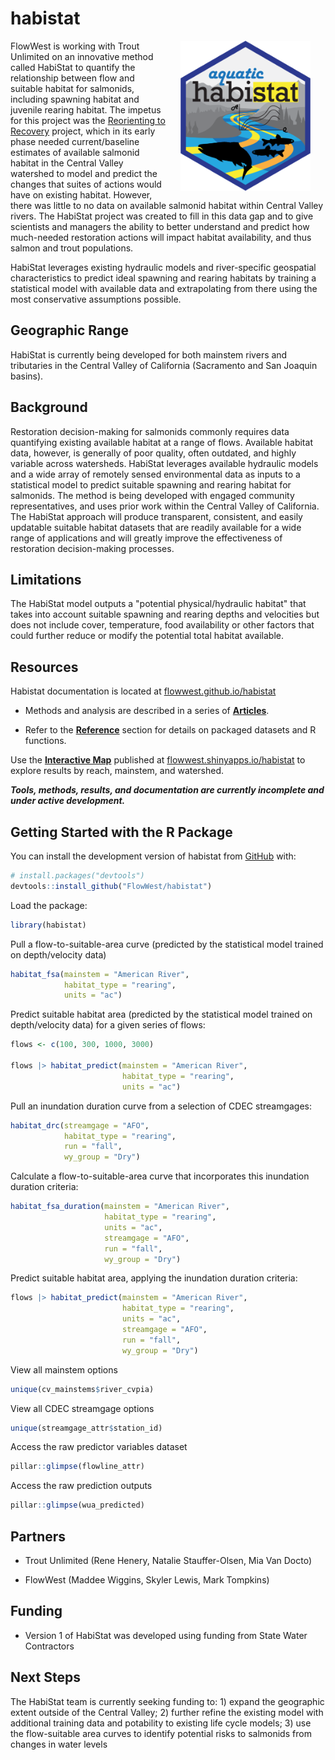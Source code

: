 # habistat

<!-- rebuild logo using pkgdown::build_favicons(overwrite=T) -->

<!-- badges: start -->

<!-- badges: end -->

<img src="man/figures/logo-480.png" alt="habistat" align="right" style="height: 240px; margin: 0px 24px"/>

FlowWest is working with Trout Unlimited on an innovative method called HabiStat to quantify the relationship between flow and suitable habitat for salmonids, including spawning habitat and juvenile rearing habitat. The impetus for this project was the [Reorienting to Recovery](https://csamp.baydeltalive.com/recovery/reorienting-to-recovery) project, which in its early phase needed current/baseline estimates of available salmonid habitat in the Central Valley watershed to model and predict the changes that suites of actions would have on existing habitat. However, there was little to no data on available salmonid habitat within Central Valley rivers. The HabiStat project was created to fill in this data gap and to give scientists and managers the ability to better understand and predict how much-needed restoration actions will impact habitat availability, and thus salmon and trout populations.

HabiStat leverages existing hydraulic models and river-specific geospatial characteristics to predict ideal spawning and rearing habitats by training a statistical model with available data and extrapolating from there using the most conservative assumptions possible.

## Geographic Range

HabiStat is currently being developed for both mainstem rivers and tributaries in the Central Valley of California (Sacramento and San Joaquin basins).

## Background

Restoration decision-making for salmonids commonly requires data quantifying existing available habitat at a range of flows. Available habitat data, however, is generally of poor quality, often outdated, and highly variable across watersheds. HabiStat leverages available hydraulic models and a wide array of remotely sensed environmental data as inputs to a statistical model to predict suitable spawning and rearing habitat for salmonids. The method is being developed with engaged community representatives, and uses prior work within the Central Valley of California. The HabiStat approach will produce transparent, consistent, and easily updatable suitable habitat datasets that are readily available for a wide range of applications and will greatly improve the effectiveness of restoration decision-making processes.

## Limitations

The HabiStat model outputs a "potential physical/hydraulic habitat" that takes into account suitable spawning and rearing depths and velocities but does not include cover, temperature, food availability or other factors that could further reduce or modify the potential total habitat available.

## Resources

Habistat documentation is located at [flowwest.github.io/habistat](https://flowwest.github.io/habistat)

-   Methods and analysis are described in a series of [**Articles**](https://flowwest.github.io/habistat/articles/index.html).

-   Refer to the [**Reference**](https://flowwest.github.io/habistat/reference) section for details on packaged datasets and R functions.

Use the [**Interactive Map**](https://flowwest.shinyapps.io/habistat) published at [flowwest.shinyapps.io/habistat](https://flowwest.shinyapps.io/habistat) to explore results by reach, mainstem, and watershed.

***Tools, methods, results, and documentation are currently incomplete and under active development.***

## Getting Started with the R Package

You can install the development version of habistat from [GitHub](https://github.com/) with:

``` r
# install.packages("devtools")
devtools::install_github("FlowWest/habistat")
```

Load the package:

``` r
library(habistat)
```

Pull a flow-to-suitable-area curve (predicted by the statistical model trained on depth/velocity data)

``` r
habitat_fsa(mainstem = "American River", 
            habitat_type = "rearing",
            units = "ac")
```

Predict suitable habitat area (predicted by the statistical model trained on depth/velocity data) for a given series of flows:

``` r
flows <- c(100, 300, 1000, 3000)

flows |> habitat_predict(mainstem = "American River", 
                         habitat_type = "rearing",
                         units = "ac")
```

Pull an inundation duration curve from a selection of CDEC streamgages:

``` r
habitat_drc(streamgage = "AFO",
            habitat_type = "rearing",
            run = "fall",
            wy_group = "Dry")
```

Calculate a flow-to-suitable-area curve that incorporates this inundation duration criteria:

``` r
habitat_fsa_duration(mainstem = "American River", 
                     habitat_type = "rearing",
                     units = "ac",
                     streamgage = "AFO",
                     run = "fall",
                     wy_group = "Dry")
```

Predict suitable habitat area, applying the inundation duration criteria:

``` r
flows |> habitat_predict(mainstem = "American River", 
                         habitat_type = "rearing",
                         units = "ac",
                         streamgage = "AFO",
                         run = "fall",
                         wy_group = "Dry")
```

View all mainstem options

``` r
unique(cv_mainstems$river_cvpia)
```

View all CDEC streamgage options

``` r
unique(streamgage_attr$station_id)
```

Access the raw predictor variables dataset

``` r
pillar::glimpse(flowline_attr)
```

Access the raw prediction outputs

``` r
pillar::glimpse(wua_predicted)
```

## Partners

-   Trout Unlimited (Rene Henery, Natalie Stauffer-Olsen, Mia Van Docto)

-   FlowWest (Maddee Wiggins, Skyler Lewis, Mark Tompkins)

## Funding

-   Version 1 of HabiStat was developed using funding from State Water Contractors

## Next Steps 

The HabiStat team is currently seeking funding to: 1) expand the geographic extent outside of the Central Valley; 2) further refine the existing model with additional training data and potability to existing life cycle models; 3) use the flow-suitable area curves to identify potential risks to salmonids from changes in water levels
